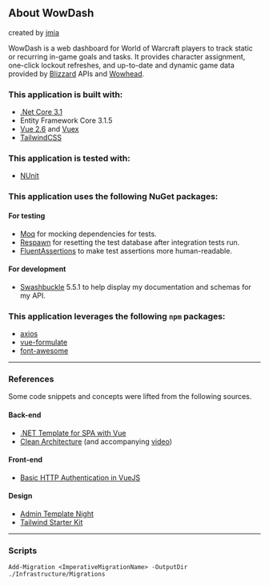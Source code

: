 ## About WowDash

created by [jmia](https://github.com/jmia)

WowDash is a web dashboard for World of Warcraft players to track static or recurring in-game goals and tasks. It provides character assignment, one-click lockout refreshes, and up-to-date and dynamic game data provided by [Blizzard](https://develop.battle.net/documentation/world-of-warcraft/game-data-apis) APIs and [Wowhead](https://www.wowhead.com/).

### This application is built with:
- [.Net Core 3.1](https://docs.microsoft.com/en-us/aspnet/core/?view=aspnetcore-3.1)
- Entity Framework Core 3.1.5
- [Vue 2.6](https://vuejs.org/v2/guide/) and [Vuex](https://vuex.vuejs.org/)
- [TailwindCSS](https://tailwindcss.com/)

### This application is tested with:
- [NUnit](https://docs.nunit.org/)

### This application uses the following NuGet packages:
#### For testing
- [Moq](https://github.com/Moq/moq4/wiki/Quickstart) for mocking dependencies for tests.
- [Respawn](https://github.com/jbogard/Respawn) for resetting the test database after integration tests run.
- [FluentAssertions](https://fluentassertions.com/) to make test assertions more human-readable.
#### For development
- [Swashbuckle](https://docs.microsoft.com/en-us/aspnet/core/tutorials/getting-started-with-swashbuckle?view=aspnetcore-3.1&tabs=visual-studio) 5.5.1 to help display my documentation and schemas for my API.

### This application leverages the following `npm` packages:
- [axios](https://www.axios.com/)
- [vue-formulate](https://vueformulate.com/)
- [font-awesome](https://fontawesome.com/)

-----

### References
Some code snippets and concepts were lifted from the following sources.

#### Back-end
- [.NET Template for SPA with Vue](https://medium.com/software-ateliers/asp-net-core-vue-template-with-custom-configuration-using-cli-3-0-8288e18ae80b)
- [Clean Architecture](https://jasontaylor.dev/clean-architecture-getting-started/) (and accompanying [video](https://www.youtube.com/watch?v=5OtUm1BLmG0))

#### Front-end
- [Basic HTTP Authentication in VueJS](https://jasonwatmore.com/post/2018/09/21/vuejs-basic-http-authentication-tutorial-example)

#### Design
- [Admin Template Night](https://github.com/tailwindtoolbox/Admin-Template-Night)
- [Tailwind Starter Kit](https://www.creative-tim.com/learning-lab/tailwind-starter-kit/documentation/vue/alerts)

-----

### Scripts

```
Add-Migration <ImperativeMigrationName> -OutputDir ./Infrastructure/Migrations
```
